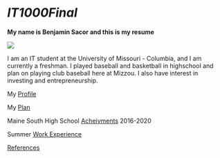 # *IT1000Final*

**My name is Benjamin Sacor and this is my resume**   

![](https://en.wikipedia.org/wiki/Missouri_Tigers#/media/File:Missouri_Tigers_logo.svg)

I am an IT student at the University of Missouri - Columbia, and I am currently a freshman. I played baseball and basketball in highschool and plan on playing club baseball here at Mizzou. I also have interest in investing and entrepreneurship. 

My [Profile](profile.md)

My [Plan](myplan.md)

Maine South High School [Acheivments](acheivments.md) 2016-2020

Summer [Work Experience](workexperience.md)

[References](references.md)
